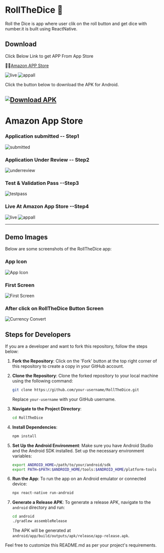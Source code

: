 # RollTheDice 🎲

Roll the Dice is app where user clik on the roll button and get dice with number.it is built using ReactNative. 

## Download

Click Below Link to get APP From App Store

  📲📱[Amazon APP Store](https://www.amazon.com/Prajapati-Kashyap-Sanjaybhai-Roll-Dice/dp/B0FFBMLGQW/ref=sr_1_12?dib=eyJ2IjoiMSJ9.LRYCkJNPpMn49cPEBLoSIMuKEccDhLNUTFaPcTAFcn5I71Pw_kFLqCqYd8cCvkGh27YFvxuazXR5P-yFklnrTXqzHHTR5oq_QbZEDxmIXQf2XES9gmjnEZlk6riHfuXNdpERN1gdq4vSyuxseejlEPTPRlIimLRSN1cKz3A4lqDTbYYIcW8WWF5zIW7OShzmPrLwmGCFhXYPViiLBTRdEHzIV76Ffgi7ayIZLOJuyKq6FkZlCSDrCPhjDxv-f6cHqn5odbQkHoqOLMvIN0rZ6dr0Hwbu7nkErkmEt5nyhGs.MAxR9D1knrWzTTWojqkoFgnlBwZrebSK1cyzEPA5Quw&dib_tag=se&keywords=Roll+The+Dice&qid=1750852837&s=mobile-apps&sr=1-12)

![live](./DemoImages/LiveatAppstore.png)
![appall](./DemoImages/Appstorewithall.png)

Click the button below to download the APK for Android.

[![Download APK](https://img.shields.io/badge/Download-APK-green?style=for-the-badge&logo=android)](https://drive.google.com/file/d/1JtI_d3ujdw0QCdvUP-TpzvdaSTMQ8Qvj/view?usp=sharing
)
---
# Amazon App Store 

### Application submitted -- Step1 
![submitted](./DemoImages/AmazonAppStorSubmitted.png)

### Application Under Review -- Step2
![underreview](./DemoImages/AmazonAppstore_underreview.png)

### Test & Validation Pass --Step3
![testpass](./DemoImages/AppStoreSubmmison.png)

### Live At Amazon App Store --Step4
![live](./DemoImages/LiveatAppstore.png)
![appall](./DemoImages/Appstorewithall.png)


---



## Demo Images

Below are some screenshots of the RollTheDice app:

### App Icon
![App Icon](./DemoImages/Appicon.png)



### First Screen
![First Screen](./DemoImages/FirstScreen.png)



### After click on RollTheDice Button Screen
![Currency Convert](./DemoImages/clickroolbtn.png)




## Steps for Developers

If you are a developer and want to fork this repository, follow the steps below:

1. **Fork the Repository**: Click on the 'Fork' button at the top right corner of this repository to create a copy in your GitHub account.

2. **Clone the Repository**: Clone the forked repository to your local machine using the following command:
    ```sh
    git clone https://github.com/your-username/RollTheDice.git
    ```
    Replace `your-username` with your GitHub username.

3. **Navigate to the Project Directory**:
    ```sh
    cd RollTheDice
    ```

4. **Install Dependencies**:
    ```sh
    npm install
    ```

5. **Set Up the Android Environment**:
    Make sure you have Android Studio and the Android SDK installed. Set up the necessary environment variables:
    ```sh
    export ANDROID_HOME=/path/to/your/android/sdk
    export PATH=$PATH:$ANDROID_HOME/tools:$ANDROID_HOME/platform-tools
    ```

6. **Run the App**:
    To run the app on an Android emulator or connected device:
    ```sh
    npx react-native run-android
    ```

7. **Generate a Release APK**:
    To generate a release APK, navigate to the `android` directory and run:
    ```sh
    cd android
    ./gradlew assembleRelease
    ```

    The APK will be generated at `android/app/build/outputs/apk/release/app-release.apk`.

Feel free to customize this README.md as per your project's requirements.
